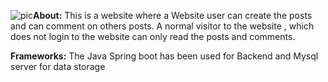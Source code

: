 ![pic](https://github.com/Rakesh20bci7051/Blog_Backend/assets/120373597/71aa863e-ea4b-4465-98a7-7153e195ebf3)**About:** This is a website where a  Website user can create the posts and can comment on others posts. A normal visitor to the website , which does not login to the website 
            can only read the posts and comments.

**Frameworks:**  The Java Spring boot has been used for Backend and Mysql server for data storage


